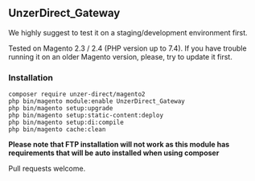 ## UnzerDirect_Gateway

We highly suggest to test it on a staging/development environment first.

Tested on Magento 2.3 / 2.4 (PHP version up to 7.4). 
If you have trouble running it on an older Magento version, please, try to update it first.

### Installation
```
composer require unzer-direct/magento2
php bin/magento module:enable UnzerDirect_Gateway
php bin/magento setup:upgrade
php bin/magento setup:static-content:deploy
php bin/magento setup:di:compile
php bin/magento cache:clean
``` 

**Please note that FTP installation will not work as this module has requirements that will be auto installed when using composer**

Pull requests welcome.
